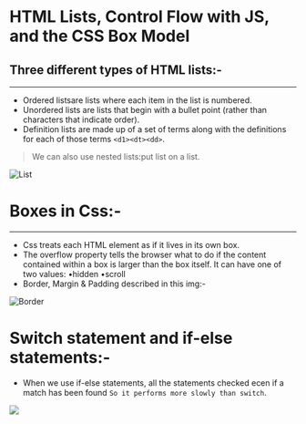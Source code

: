 # HTML Lists, Control Flow with JS, and the CSS Box Model

## Three different types of HTML lists:-
----------------------------------
* Ordered listsare lists where each item in the list is numbered.
* Unordered lists are lists that begin with a bullet point (rather than characters that indicate order).
* Definition lists  are made up of a set of terms along with the definitions for each of those terms `<d1><dt><dd>`.
> We can also use nested lists:put list on a list.

![List](https://1.bp.blogspot.com/-jkZpsCmoUfU/WAq_KAf-Z-I/AAAAAAAAAKo/w0ORkPtoQNgHsQoXZKOcxpiVAqGD0YXMACLcB/s640/Screen%2BShot%2B035.JPG)

# Boxes in Css:-
----------------------------------
* Css treats each HTML element as if it lives in its own box.
* The overflow property tells the browser what to do if the content contained within a box is larger than the box itself. It can have one of two values: •hidden  •scroll
* Border, Margin & Padding described in this img:-


![Border](https://tutorialehtml.com/assets_tutorials/img/boxmodel.gif)

 # Switch statement and if-else statements:-
* When we use if-else statements, all the statements checked ecen if a match has been found `So it performs more slowly than switch`.

![](https://www.cs.colostate.edu/~cs160/.Summer16/recitations/R2/images/If_Switch_Comparison_Table.png)


